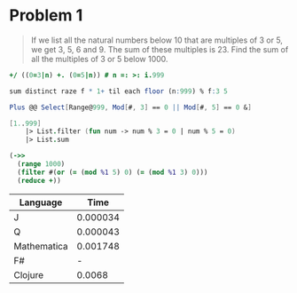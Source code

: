 # Problem 1


>If we list all the natural numbers below 10 that are multiples of 3 or 5, we get 3, 5, 6 and 9. The sum of these multiples is 23.
>Find the sum of all the multiples of 3 or 5 below 1000.


```J
+/ ((0=3|n) +. (0=5|n)) # n =: >: i.999
```

```q
sum distinct raze f * 1+ til each floor (n:999) % f:3 5
```

```Mathematica
Plus @@ Select[Range@999, Mod[#, 3] == 0 || Mod[#, 5] == 0 &]
```

```fsharp
[1..999]
    |> List.filter (fun num -> num % 3 = 0 | num % 5 = 0) 
    |> List.sum
```

```clojure
(->>
  (range 1000)
  (filter #(or (= (mod %1 5) 0) (= (mod %1 3) 0)))
  (reduce +))
```

| Language | Time |
|----------|------|
| J        | 0.000034 |
| Q        | 0.000043 |
| Mathematica | 0.001748 |
| F#       | - |
| Clojure  | 0.0068 |


